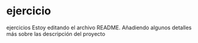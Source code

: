 # ejercicio
ejercicios
Estoy editando el archivo README. Añadiendo algunos detalles más sobre las descripción del proyecto

